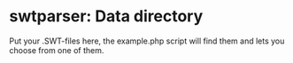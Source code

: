 swtparser: Data directory
=========================

Put your .SWT-files here, the example.php script will find them and lets you
choose from one of them.